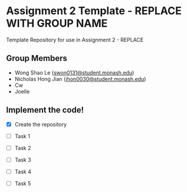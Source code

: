 # Assignment 2 Template - REPLACE WITH GROUP NAME

Template Repository for use in Assignment 2 - REPLACE

## Group Members

- Wong Shao Le (swon0131@student.monash.edu)
- Nicholas Hong Jian (jhon0030@student.monash.edu)
- Cw
- Joelle

## Implement the code!

- [x] Create the repository
- [ ] Task 1
- [ ] Task 2
- [ ] Task 3
- [ ] Task 4
- [ ] Task 5

